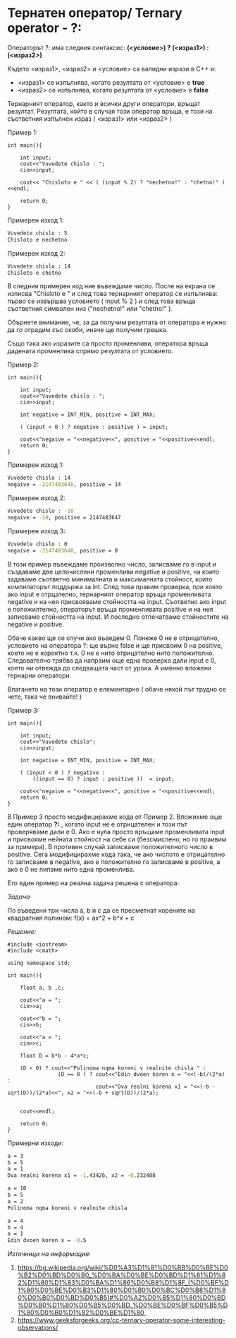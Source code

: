 # Тернатен оператор/ Ternary operator - ?:

Операторът ?: има следния синтаксис:  **(<условие>) ? (<израз1>) : (<израз2>)**

Където <израз1>, <израз2> и <условие> са валидни изрази в C++ и: 
* <израз1> се изпълнява, когато резултата от <условие> е **true**  
* <израз2> се изпълнява, когато резултата от <условие> е **false**

Тернарният оператор, както и всички други оператори, връщат резултат. Резултата, който в случая този оператор връща, е този на съответния изпълнен израз ( <израз1> или <израз2> )


Пример 1:
```
int main(){
    
    int input;
    cout<<"Vuvedete chislo : ";
    cin>>input;

    cout<< "Chisloto e " << ( (input % 2) ? "nechetno!" : "chetno!" )<<endl;

    return 0;
}
```

Примерен изход 1:
```bat
Vuvedete chislo : 5
Chisloto e nechetno
```
Примерен изход 2:
```bat
Vuvedete chislo : 14
Chisloto e chetno
```

В следния примерен код ние въвеждаме число. После на екрана се изписва "Chisloto e " и след това тернарният оператор се изпълнява: първо се извършва условието ( input % 2 )  и след това връща съответния символен низ ("nechetno!" или "chetno!" ).

Обърнете внимание, че, за да получим резултата от оператора е нужно да го оградим със скоби, иначе ще получим грешка.

Също така ако изразите са просто променливи, оператора връща дадената променлива спрямо резултата от условието.


Пример 2:
```
int main(){
    
    int input;
    cout<<"Vuvedete chislo : ";
    cin>>input;

    int negative = INT_MIN, positive = INT_MAX;

    ( (input < 0 ) ? negative : positive ) = input;

    cout<<"negaive = "<<negative<<", positive = "<<positive<<endl;
    return 0;
}
```

Примерен изход 1:
```bat
Vuvedete chislo : 14
negaive = -2147483648, positive = 14
```
Примерен изход 2:
```bat
Vuvedete chislo : -10
negaive = -10, positive = 2147483647
```
Примерен изход 3:
```bat
Vuvedete chislo : 0
negaive = -2147483648, positive = 0
```

В този пример въвеждаме произволно число, записваме  го в input и създаваме две целочислени променливи negative и positive, на които задаваме съответно минималната и максималната стойност, които компилаторът поддържа за int. След това правим проверка, при която ако input е отрцателно, тернарният оператор връща променливата negative и на нея присвояваме стойността на input. Съответно ако input е положилтелно, операторът връща променливата positive и на нея записваме стойността на input. И последно отпечатваме стойностите на negative и positive.

Обаче какво ще се случи ако въведем 0. Понеже 0 не е отрицателно, условието на оператора ?: ще върне false и ще присвоим 0 на positive, което не е коректно т.к. 0 не е нито отрицателно нито положително. Следователно трябва да напраим още една проверка дали input е 0, което ни отвежда до следващата част от урока. А именно вложени тернарни оператори.

Влагането на този оператор е елементарно ( обаче някой път трудно се чете, така че внивайте! )

Пример 3:

```
int main(){

    int input;
    cout<<"Vuvedete chislo";
    cin>>input;

    int negative = INT_MIN, positive = INT_MAX;

    ( (input < 0 ) ? negative : 
        ((input == 0) ? input : positive ))  = input;

    cout<<"negaive = "<<negative<<", positive = "<<positive<<endl;
    return 0;
}
```

В Пример 3 просто модифицирахме кода от Пример 2. Вложихме още един оператор **?:** , когато input не е отрицателен и този път проверяваме дали е 0. Ако е нула просто връщаме променливата input и присвояме нейната стойност на себе си (безсмислено, но го праивим за примера). В противен случай записваме положителното число в positive. Сега модифицирахме кода така, че ако числото е отрицателно го записваме в negative, ако е положително го записваме в positive, а ако е 0 не пипаме нито една променлива.

Ето един пример на реална задача решена с оператора:

*Задача*

По въведени три числа a, b и c да се пресметнат корените на квадратния полином: f(x) = ax^2 + b^x + c

*Решение:*

```
#include <iostream>
#include <cmath>

using namespace std;

int main(){

    float a, b ,c;

    cout<<"a = ";
    cin>>a;

    cout<<"b = ";
    cin>>b;

    cout<<"a = ";
    cin>>c;

    float D = b*b - 4*a*c;

    (D < 0) ? cout<<"Polinoma nqma koreni v realnite chisla " :
                (D == 0 ) ? cout<<"Edin dvoen koren x = "<<(-b)/(2*a) :
                            cout<<"Dva realni korena x1 = "<<(-b - sqrt(D))/(2*a)<<", x2 = "<<(-b + sqrt(D))/(2*a);


    cout<<endl;

    return 0;
}
```

Примерни изходи:
```bat
a = 3
b = 5
a = 1
Dva realni korena x1 = -1.43426, x2 = -0.232408
```
```bat
a = 10
b = 5
a = 2
Polinoma nqma koreni v realnite chisla
```
```bat
a = 4
b = 4
a = 1
Edin dvoen koren x = -0.5
```

*Източници на информация:*
1. https://bg.wikipedia.org/wiki/%D0%A3%D1%81%D0%BB%D0%BE%D0%B2%D0%BD%D0%B0_%D0%BA%D0%BE%D0%BD%D1%81%D1%82%D1%80%D1%83%D0%BA%D1%86%D0%B8%D1%8F_(%D0%BF%D1%80%D0%BE%D0%B3%D1%80%D0%B0%D0%BC%D0%B8%D1%80%D0%B0%D0%BD%D0%B5)#%D0%A2%D0%B5%D1%80%D0%BD%D0%B0%D1%80%D0%B5%D0%BD_%D0%BE%D0%BF%D0%B5%D1%80%D0%B0%D1%82%D0%BE%D1%80_
2. https://www.geeksforgeeks.org/cc-ternary-operator-some-interesting-observations/
